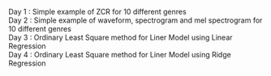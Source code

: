 Day 1 : Simple example of ZCR for 10 different genres\
Day 2 : Simple example of waveform, spectrogram and mel spectrogram for 10 different genres\
Day 3 : Ordinary Least Square method for Liner Model using Linear Regression\
Day 4 : Ordinary Least Square method for Liner Model using Ridge Regression